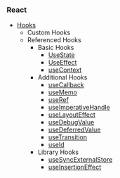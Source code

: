### React
* [Hooks](#)
    * Custom Hooks
    * Referenced Hooks
        * Basic Hooks
            * [UseState](#)
            * [UseEffect](#)
            * [useContext](https://github.com/ridvandmrc/Self-Learning/tree/main/react/Hooks/hooks_api_reference/useContext)
        * Additional Hooks          
            * [useCallback](#)
            * [useMemo](#)
            * [useRef](#)
            * [useImperativeHandle](#)
            * [useLayoutEffect](#)
            * [useDebugValue](#)
            * [useDeferredValue](#)
            * [useTransition](#)
            * [useId](#)
        * Library Hooks
            * [useSyncExternalStore](#)
            * [useInsertionEffect](#)